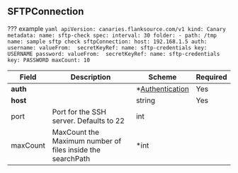 ## SFTPConnection

??? example
    ```yaml
    apiVersion: canaries.flanksource.com/v1
    kind: Canary
    metadata:
      name: sftp-check
    spec:
      interval: 30
      folder:
        - path: /tmp
          name: sample sftp check
          sftpConnection:
            host: 192.168.1.5
            auth:
              username:
                valueFrom: 
                  secretKeyRef:
                    name: sftp-credentials
                    key: USERNAME
              password:
                valueFrom: 
                  secretKeyRef:
                    name: sftp-credentials
                    key: PASSWORD
          maxCount: 10
    ```

| Field | Description | Scheme | Required |
| ----- | ----------- | ------ | -------- |
| **auth** |  | *[Authentication](#authentication) | Yes |
| **host** |  | string | Yes |
| port | Port for the SSH server. Defaults to 22 | int |  |
| maxCount | MaxCount the Maximum number of files inside the searchPath | *int |  |